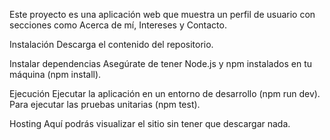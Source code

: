 Este proyecto es una aplicación web que muestra un perfil de usuario con secciones como Acerca de mí, Intereses y Contacto.

Instalación
Descarga el contenido del repositorio.

Instalar dependencias
Asegúrate de tener Node.js y npm instalados en tu máquina (npm install).

Ejecución
Ejecutar la aplicación en un entorno de desarrollo (npm run dev).
Para ejecutar las pruebas unitarias (npm test).

Hosting
Aquí podrás visualizar el sitio sin tener que descargar nada.

